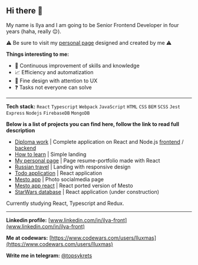 ## Hi there 👋 

My name is Ilya and I am going to be Senior Frontend Developer in four years (haha, really :relieved:). 

:warning: Be sure to visit my [personal page](https://iluxmas.github.io/resume/) designed and created by me :warning:

**Things interesting to me:**

- :repeat: Continuous improvement of skills and knowledge
- :chart_with_upwards_trend: Efficiency and automatization <!--`(don't want my memory to leak)`-->
- :apple: Fine design with attention to UX <!--`(it is already a lot of with poor usability)`-->
- :question: Tasks not everyone can solve <!--`( )`-->

***
**Tech stack:** `React` `Typescript` `Webpack` `JavaScript` `HTML` `CSS` `BEM` `SCSS` `Jest` `Express` `Nodejs` `FirebaseDB` `MongoDB`

**Below is a list of projects you can find here, follow the link to read full description**

- [Diploma work](https://kino.nomoredomains.club/) | Complete application on React and Node.js [frontend](https://github.com/Iluxmas/movies-explorer-frontend) / [backend](https://github.com/Iluxmas/movies-explorer-api)
- [How to learn](https://github.com/Iluxmas/how-to-learn) | Simple landing
- [My personal page](https://github.com/Iluxmas/resume) | Page resume-portfolio made with React
- [Russian travel](https://github.com/Iluxmas/russian-travel) | Landing with responsive design   
- [Todo application](https://github.com/Iluxmas/To-do-app) | React application
- [Mesto app](https://github.com/Iluxmas/mesto) | Photo socialmedia page
- [Mesto app react](https://github.com/Iluxmas/mesto-react) | React ported version of Mesto
- [StarWars database](https://github.com/Iluxmas/Starwars-DB) | React application (under construction)

Currently studying React, Typescript and Redux.
***
**Linkedin profile:** [www.linkedin.com/in/ilya-front](www.linkedin.com/in/ilya-front)

**Me at codewars:** [https://www.codewars.com/users/Iluxmas](https://www.codewars.com/users/Iluxmas)

**Write me in telegram:** [@topsykrets](https://t.me/topsykrets)

